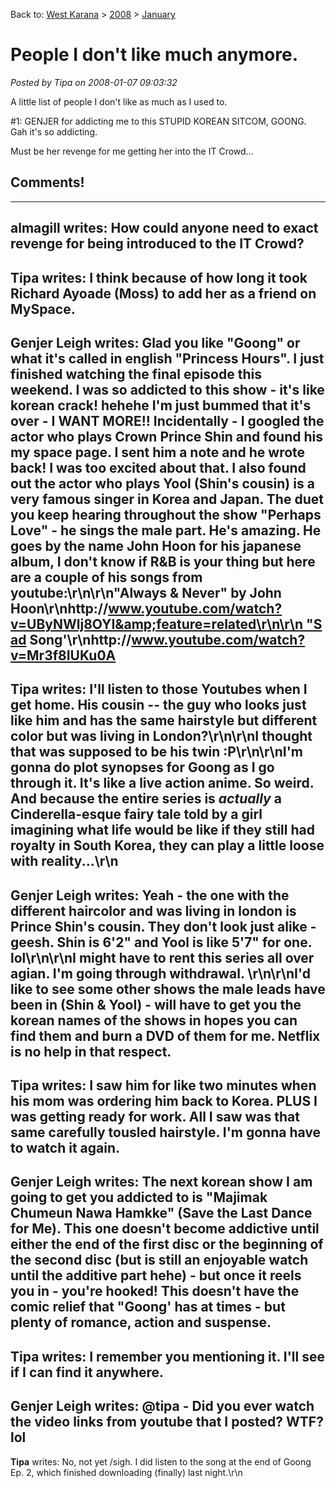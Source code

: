 Back to: [West Karana](/posts/westkarana.md) > [2008](/posts/2008/westkarana.md) > [January](./westkarana.md)
# People I don't like much anymore.

*Posted by Tipa on 2008-01-07 09:03:32*

A little list of people I don't like as much as I used to.

#1: GENJER for addicting me to this STUPID KOREAN SITCOM, GOONG. Gah it's so addicting.

Must be her revenge for me getting her into the IT Crowd...

## Comments!
---
**almagill** writes: How could anyone need to exact revenge for being introduced to the IT Crowd?
---
**Tipa** writes: I think because of how long it took Richard Ayoade (Moss) to add her as a friend on MySpace.
---
**Genjer Leigh** writes: Glad you like "Goong" or what it's called in english "Princess Hours".  I just finished watching the final episode this weekend.  I was so addicted to this show - it's like korean crack! hehehe  I'm just bummed that it's over - I WANT MORE!!  Incidentally - I googled the actor who plays Crown Prince Shin and found his my space page.  I sent him a note and he wrote back!  I was too excited about that.  I also found out the actor who plays Yool (Shin's cousin) is a very famous singer in Korea and Japan.  The duet you keep hearing throughout the show "Perhaps Love" - he sings the male part.  He's amazing.  He goes by the name John Hoon for his japanese album, I don't know if R&amp;B is your thing but here are a couple of his songs from youtube:\r\n\r\n"Always &amp; Never" by John Hoon\r\nhttp://www.youtube.com/watch?v=UByNWlj8OYI&amp;feature=related\r\n\r\n "Sad Song'\r\nhttp://www.youtube.com/watch?v=Mr3f8IUKu0A
---
**Tipa** writes: I'll listen to those Youtubes when I get home. His cousin -- the guy who looks just like him and has the same hairstyle but different color but was living in London?\r\n\r\nI thought that was supposed to be his twin :P\r\n\r\nI'm gonna do plot synopses for Goong as I go through it. It's like a live action anime. So weird. And because the entire series is *actually* a Cinderella-esque fairy tale told by a girl imagining what life would be like if they still had royalty in South Korea, they can play a little loose with reality...\r\n
---
**Genjer Leigh** writes: Yeah - the one with the different haircolor and was living in london is Prince Shin's cousin.  They don't look just alike - geesh.   Shin is 6'2" and Yool is like 5'7" for one. lol\r\n\r\nI might have to rent this series all over agian.  I'm going through withdrawal.  \r\n\r\nI'd like to see some other shows the male leads have been in (Shin &amp; Yool) - will have to get you the korean names of the shows in hopes you can find them and burn a DVD of them for me.  Netflix is no help in that respect.
---
**Tipa** writes: I saw him for like two minutes when his mom was ordering him back to Korea. PLUS I was getting ready for work. All I saw was that same carefully tousled hairstyle. I'm gonna have to watch it again.
---
**Genjer Leigh** writes: The next korean show I am going to get you addicted to is "Majimak Chumeun Nawa Hamkke" (Save the Last Dance for Me).  This one doesn't become addictive until either the end of the first disc or the beginning of the second disc (but is still an enjoyable watch until the additive part hehe) - but once it reels you in - you're hooked!  This doesn't have the comic relief that "Goong' has at times - but plenty of romance, action and suspense.
---
**Tipa** writes: I remember you mentioning it. I'll see if I can find it anywhere.
---
**Genjer Leigh** writes: @tipa - Did you ever watch the video links from youtube that I posted?  WTF? lol
---
**Tipa** writes: No, not yet /sigh. I did listen to the song at the end of Goong Ep. 2, which finished downloading (finally) last night.\r\n
